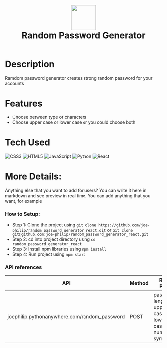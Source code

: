 <div align="center">
      <h1> <img src="https://joe-philip.github.io/random_password_generator_react/logo192.png" width="80px"><br/>Random Password Generator</h1>
     </div>
<p align="center">
<a href="https://joe-philip.github.io/random_password_generator_react" target="_blank"><img alt="" src="https://img.shields.io/badge/Website-EA4C89?style=normal&logo=dribbble&logoColor=white" style="vertical-align:center" /></a>
</p>

# Description
Ramdom password generator creates strong random password for your accounts

# Features
- Choose between type of characters
- Choose upper case or lower case or you could choose both

# Tech Used
 ![CSS3](https://img.shields.io/badge/css3-%231572B6.svg?style=for-the-badge&logo=css3&logoColor=white) ![HTML5](https://img.shields.io/badge/html5-%23E34F26.svg?style=for-the-badge&logo=html5&logoColor=white) ![JavaScript](https://img.shields.io/badge/javascript-%23323330.svg?style=for-the-badge&logo=javascript&logoColor=%23F7DF1E) ![Python](https://img.shields.io/badge/python-3670A0?style=for-the-badge&logo=python&logoColor=ffdd54) ![React](https://img.shields.io/badge/react-%2320232a.svg?style=for-the-badge&logo=react&logoColor=%2361DAFB)
      
# More Details:
Anything else that you want to add for users? You can write it here in markdown and see preview in real time. You can add anything that you want, for example

### How to Setup:
- Step 1: Clone the project using `git clone https://github.com/joe-philip/random_password_generator_react.git` or `git clone git@github.com:joe-philip/random_password_generator_react.git`
- Step 2: cd into project directory using `cd random_password_generator_react`
- Step 3: Install npm libraries using `npm install`
- Step 4: Run project using `npm start`

### API references
| API | Method | Request Payload | Response Payload|
| ----------- | ----------- | ----------- | ----------- |
| joephilip.pythonanywhere.com/random_password | POST | password-length:int<br>upper-case:bool<br>lower-case:bool<br>numeric:bool<br>symbols:bool|data:str<br>message:str<br>status:bool
<!-- </> with 💛 by readMD (https://readmd.itsvg.in) -->
    